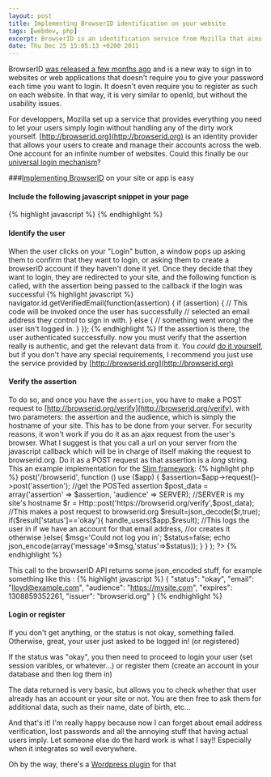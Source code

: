 ```yaml
---
layout: post
title: Implementing BrowserID identification on your website
tags: [webdev, php]
excerpt: BrowserID is an identification service from Mozilla that aims to remove the need for accounts at each website we visit. I explain how to implement it on your site.
date: Thu Dec 25 15:05:13 +0200 2011
---
```



BrowserID [was released a few months ago](http://identity.mozilla.com/post/7616727542/introducing-browserid-a-better-way-to-sign-in) and is a new way to sign in to websites or web applications that doesn't require you to give your password each time you want to login. It doesn't even require you to register as such on each website. In that way, it is very similar to openId, but without the usability issues.

For developpers, Mozilla set up a service that provides everything you need to let your users simply login without handling any of the dirty work yourself. [http://browserid.org](http://browserid.org) is an identity provider that allows your users to create and manage their accounts across the web. One account for an infinite number of websites. Could this finally be our [universal login mechanism](http://www.codinghorror.com/blog/2010/11/your-internet-drivers-license.html)?

###[Implementing BrowserID](https://github.com/mozilla/browserid/wiki/How-to-Use-BrowserID-on-Your-Site) on your site or app is easy

#### Include the following javascript snippet in your page

{% highlight javascript %}
    <script src="https://browserid.org/include.js" type="text/javascript"></script>
{% endhighlight %}

#### Identify the user

When the user clicks on your "Login" button, a window pops up asking them to confirm that they want to login, or asking them to create a browserID account if they haven't done it yet. Once they decide that they want to login, they are redirected to your site, and the following function is called, with the assertion being passed to the callback if the login was successful
{% highlight javascript %}
    navigator.id.getVerifiedEmail(function(assertion) {
        if (assertion) {
            // This code will be invoked once the user has successfully
            // selected an email address they control to sign in with.
        } else {
            // something went wrong!  the user isn't logged in.
        }
    });
{% endhighlight %}
If the assertion is there, the user authenticated successfully. now you must verify that the assertion really is authentic, and get the relevant data from it. You *could* [do it yourself](https://wiki.mozilla.org/Identity/Verified_Email_Protocol/Latest), but if you don't have any special requirements, I recommend you just use the service provided by [http://browserid.org](http://browserid.org)

#### Verify the assertion

To do so, and once you have the `assertion`, you have to make a POST request to [http://browserid.org/verify](http://browserid.org/verify), with two parameters: the assertion and the audience, which is simply the hostname of your site. This has to be done from your server. For security reasons, it won't work if you do it as an ajax request from the user's browser. What I suggest is that you call a url on your server from the javascript callback which will be in charge of itself making the request to browserid.org. Do it as a POST request as that assertion is a *long* string. This an example implementation for the [Slim framework](http://www.slimframework.com/):
{% highlight php %}
    <?php
    $app->post('/browserid', function () use ($app) {
            $assertion=$app->request()->post('assertion');
            //get the POSTed assertion
            $post_data = array('assertion' => $assertion, 'audience' => SERVER);
            //SERVER is my site's hostname
            $r = Http::post('https://browserid.org/verify',$post_data);
            //This makes a post request to browserid.org
            $result=json_decode($r,true);
            if($result['status']=='okay'){
                handle_users($app,$result);
                //This logs the user in if we have an account for that email address,
                //or creates it otherwise
            }else{
                $msg='Could not log you in';
                $status=false;
                echo json_encode(array('message'=>$msg,'status'=>$status));
            }
        }
    );
    ?>
{% endhighlight %}

This call to the browserID API returns some json_encoded stuff, for example something like this :
{% highlight javascript %}
    {
        "status": "okay",
        "email": "lloyd@example.com",
        "audience": "https://mysite.com",
        "expires": 1308859352261,
        "issuer": "browserid.org"
    }
{% endhighlight %}

#### Login or register

If you don't get anything, or the status is not okay, something failed. Otherwise, great, your user just asked to be logged in! (or registered)

If the status was "okay", you then need to proceed to login your user (set session varibles, or whatever...) or register them (create an account in your database and then log them in)

The data returned is very basic, but allows you to check whether that user already has an account or your site or not. You are then free to ask them for additional data, such as their name, date of birth, etc...

And that's it! I'm really happy because now I can forget about email address verification, lost passwords and all the annoying stuff that having actual users imply. Let someone else do the hard work is what I say!! Especially when it integrates so well everywhere.

Oh by the way, there's a [Wordpress plugin](http://wordpress.org/extend/plugins/browserid/) for that
